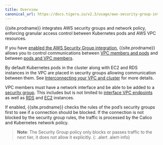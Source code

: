 ```yaml
---
title: Overview
canonical_url: https://docs.tigera.io/v2.3/usage/aws-security-group-integration/
---
```




{{site.prodname}} integrates AWS security groups and network policy,
enforcing granular access control between Kubernetes pods and AWS VPC resources.

If you have
[enabled the AWS Security Group integration](/{{page.version}}/getting-started/kubernetes/installation/aws-sg-integration),
{{site.prodname}} allows you to control communications between
[VPC members and pods](/{{page.version}}/security/aws-security-group-integration/vpc-member-access) and between
[pods and VPC members](/{{page.version}}/security/aws-security-group-integration/pod-access).


By default Kubernetes pods in the cluster along with EC2 and RDS instances in the VPC
are placed in security groups allowing communication between them.  See
[Interconnecting your VPC and cluster](/{{page.version}}/security/aws-security-group-integration/interconnection)
for more details.


VPC members must have a network interface and be able to be added to a
[security group](https://docs.aws.amazon.com/vpc/latest/userguide/VPC_SecurityGroups.html).
This includes but is not limited to [interface VPC endpoints](https://docs.aws.amazon.com/AmazonVPC/latest/UserGuide/vpce-interface.html) as well as
[RDS](https://docs.aws.amazon.com/AmazonRDS/latest/UserGuide/Overview.DBInstance.html)
and [EC2](https://docs.aws.amazon.com/AWSEC2/latest/UserGuide/Instances.html)
instances.


 If enabled, {{site.prodname}} checks the rules of the pod’s security groups first to see if a connection should be blocked.
 If the connection is not blocked by the security group rules, the traffic is processed by the Calico
 and Kubernetes network policy.

> **Note**: The Security Group policy only blocks or passes traffic to the next tier, it does not allow it explicitly.
{: .alert .alert-info}



